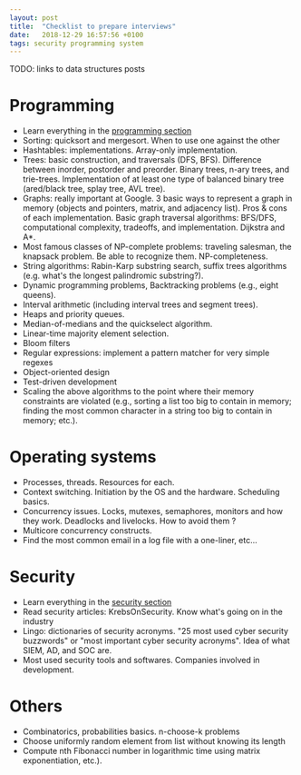 ```yaml
---
layout: post
title:  "Checklist to prepare interviews"
date:   2018-12-29 16:57:56 +0100
tags: security programming system
---
```

TODO: links to data structures posts

# Programming
* Learn everything in the [programming section](/rpgoramming/)
* Sorting: quicksort and mergesort. When to use one against the other
* Hashtables: implementations. Array-only implementation.
* Trees: basic construction, and traversals (DFS, BFS).  Difference between
inorder, postorder and preorder. Binary trees, n-ary trees, and trie-trees.
Implementation of at least one type of balanced binary tree (ared/black tree,
    splay tree, AVL tree).
* Graphs: really important at Google. 3 basic ways to represent a graph in
memory (objects and pointers, matrix, and adjacency list). Pros & cons of each
implementation. Basic graph traversal algorithms: BFS/DFS, computational
complexity, tradeoffs, and implementation. Dijkstra and A*.
* Most famous classes of NP-complete problems: traveling salesman, the knapsack
problem. Be able to recognize them. NP-completeness.
* String algorithms: Rabin-Karp substring search, suffix trees algorithms (e.g.
    what's the longest palindromic substring?).
* Dynamic programming problems, Backtracking problems (e.g., eight queens).
* Interval arithmetic (including interval trees and segment trees).
* Heaps and priority queues.
* Median-of-medians and the quickselect algorithm.
* Linear-time majority element selection.
* Bloom filters
* Regular expressions: implement a pattern matcher for very simple regexes
* Object-oriented design
* Test-driven development
* Scaling the above algorithms to the point where their memory constraints are
violated (e.g., sorting a list too big to contain in memory; finding the most
    common character in a string too big to contain in memory; etc.).

# Operating systems
* Processes, threads. Resources for each.
* Context switching. Initiation by the OS and the hardware. Scheduling basics.
* Concurrency issues. Locks, mutexes, semaphores, monitors and how they work.
Deadlocks and livelocks. How to avoid them ?
* Multicore concurrency constructs.
* Find the most common email in a log file with a one-liner, etc...


# Security
* Learn everything in the [security section](/security/)
* Read security articles: KrebsOnSecurity. Know what's going on in the industry
* Lingo: dictionaries of security acronyms. "25 most used cyber security
buzzwords" or "most important cyber security acronyms". Idea of what SIEM, AD,
and SOC are.
* Most used security tools and softwares. Companies involved in development.

# Others
* Combinatorics, probabilities basics. n-choose-k problems
* Choose uniformly random element from list without knowing its length
* Compute nth Fibonacci number in logarithmic time using matrix exponentiation, etc.).
